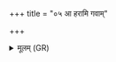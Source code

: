 +++
title = "०५ आ हरामि गवाम्"

+++
<details><summary>मूलम् (GR)</summary>

आ हरामि गवां क्षीरम्  
आहार्षं धान्यं रसम् ।  
आहार्षम् अस्माकं वीरान्  
आ पत्नीम् एदम् अस्तकम् ॥
</details>
